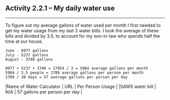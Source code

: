 ## Activity 2.2.1  – My daily water use

---

To figure out my average gallons of water used per month I first needed to get my water usage from my last 3 water bills.
I took the average of these bills and divided by 3.5, to account for my son-in-law who spends half the time at our house.

```
June - 8977 gallons
July - 5237 gallons
August - 3740 gallons

8977 + 5237 + 3740 = 17954 / 3 = 5984 average gallons per month
5984 / 3.5 people = 1709 average gallons per person per month
1709 / 30 days = 57 average gallons per person per day
```






|Name of Water Calculator | URL | Per Person Usage |
|SAWS water bill | N/A | 57 gallons per person per day | 
